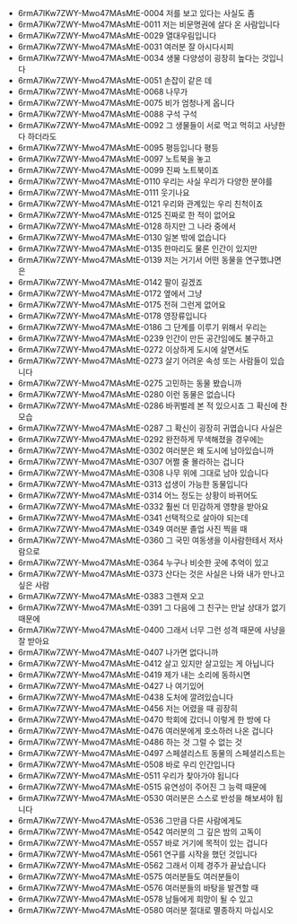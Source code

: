 - 6rmA7IKw7ZWY-Mwo47MAsMtE-0004 저를 보고 있다는 사실도 좀
- 6rmA7IKw7ZWY-Mwo47MAsMtE-0011 저는 비문명권에 살다 온 사람입니다
- 6rmA7IKw7ZWY-Mwo47MAsMtE-0029 열대우림입니다
- 6rmA7IKw7ZWY-Mwo47MAsMtE-0031 여러분 잘 아시다시피
- 6rmA7IKw7ZWY-Mwo47MAsMtE-0034 생물 다양성이 굉장히 높다는 것입니다
- 6rmA7IKw7ZWY-Mwo47MAsMtE-0051 손잡이 같은 데
- 6rmA7IKw7ZWY-Mwo47MAsMtE-0068 나무가
- 6rmA7IKw7ZWY-Mwo47MAsMtE-0075 비가 엄청나게 옵니다
- 6rmA7IKw7ZWY-Mwo47MAsMtE-0088 구석 구석
- 6rmA7IKw7ZWY-Mwo47MAsMtE-0092 그 생물들이 서로 먹고 먹히고 사냥한다 하더라도
- 6rmA7IKw7ZWY-Mwo47MAsMtE-0095 평등입니다 평등
- 6rmA7IKw7ZWY-Mwo47MAsMtE-0097 노트북을 놓고
- 6rmA7IKw7ZWY-Mwo47MAsMtE-0099 진짜 노트북이죠
- 6rmA7IKw7ZWY-Mwo47MAsMtE-0110 우리는 사실 우리가 다양한 분야를
- 6rmA7IKw7ZWY-Mwo47MAsMtE-0111 웃기나요  
- 6rmA7IKw7ZWY-Mwo47MAsMtE-0121 우리와 관계있는 우리 친척이죠
- 6rmA7IKw7ZWY-Mwo47MAsMtE-0125 진짜로 한 적이 없어요
- 6rmA7IKw7ZWY-Mwo47MAsMtE-0128 하지만 그 나라 중에서
- 6rmA7IKw7ZWY-Mwo47MAsMtE-0130 일본 밖에 없습니다
- 6rmA7IKw7ZWY-Mwo47MAsMtE-0135 한마리도 물론 인간이 있지만
- 6rmA7IKw7ZWY-Mwo47MAsMtE-0139 저는 거기서 어떤 동물을 연구했냐면은
- 6rmA7IKw7ZWY-Mwo47MAsMtE-0142 팔이 길겠죠
- 6rmA7IKw7ZWY-Mwo47MAsMtE-0172 옆에서 그냥
- 6rmA7IKw7ZWY-Mwo47MAsMtE-0175 전혀 그런게 없어요
- 6rmA7IKw7ZWY-Mwo47MAsMtE-0178 영장류입니다
- 6rmA7IKw7ZWY-Mwo47MAsMtE-0186 그 단계를 이루기 위해서 우리는
- 6rmA7IKw7ZWY-Mwo47MAsMtE-0239 인간이 만든 공간임에도 불구하고
- 6rmA7IKw7ZWY-Mwo47MAsMtE-0272 이상하게 도시에 살면서도
- 6rmA7IKw7ZWY-Mwo47MAsMtE-0273 살기 어려운 속성 또는 사람들이 있습니다
- 6rmA7IKw7ZWY-Mwo47MAsMtE-0275 고민하는 동물 봤습니까
- 6rmA7IKw7ZWY-Mwo47MAsMtE-0280 이런 동물은 없습니다
- 6rmA7IKw7ZWY-Mwo47MAsMtE-0286 바퀴벌레 본 적 있으시죠 그 확신에 찬 모습
- 6rmA7IKw7ZWY-Mwo47MAsMtE-0287 그 확신이 굉장히 귀엽습니다 사실은
- 6rmA7IKw7ZWY-Mwo47MAsMtE-0292 완전하게 무색해졌을 경우에는
- 6rmA7IKw7ZWY-Mwo47MAsMtE-0302 여러분은 왜 도시에 남아있습니까
- 6rmA7IKw7ZWY-Mwo47MAsMtE-0307 어쩔 줄 몰라하는 겁니다
- 6rmA7IKw7ZWY-Mwo47MAsMtE-0308 나무 위에 그대로 남아 있습니다
- 6rmA7IKw7ZWY-Mwo47MAsMtE-0313 섭생이 가능한 동물입니다
- 6rmA7IKw7ZWY-Mwo47MAsMtE-0314 어느 정도는 상황이 바뀌어도
- 6rmA7IKw7ZWY-Mwo47MAsMtE-0332 훨씬 더 민감하게 영향을 받아요
- 6rmA7IKw7ZWY-Mwo47MAsMtE-0341 선택적으로 살아야 되는데
- 6rmA7IKw7ZWY-Mwo47MAsMtE-0349 여러분 졸업 사진 찍을 때
- 6rmA7IKw7ZWY-Mwo47MAsMtE-0360 그 국민 여동생을 이사람한테서 저사람으로
- 6rmA7IKw7ZWY-Mwo47MAsMtE-0364 누구나 비슷한 곳에 추억이 있고
- 6rmA7IKw7ZWY-Mwo47MAsMtE-0373 산다는 것은 사실은 나와 내가 만나고 싶은 사람
- 6rmA7IKw7ZWY-Mwo47MAsMtE-0383 그렌져 오고
- 6rmA7IKw7ZWY-Mwo47MAsMtE-0391 그 다음에 그 친구는 만날 상대가 없기 때문에
- 6rmA7IKw7ZWY-Mwo47MAsMtE-0400 그래서 너무 그런 성격 때문에 사냥을 잘 받아요
- 6rmA7IKw7ZWY-Mwo47MAsMtE-0407 나가면 없다니까
- 6rmA7IKw7ZWY-Mwo47MAsMtE-0412 살고 있지만 살고있는 게 아닙니다
- 6rmA7IKw7ZWY-Mwo47MAsMtE-0419 제가 내는 소리에 동하시면
- 6rmA7IKw7ZWY-Mwo47MAsMtE-0427 나 여기있어
- 6rmA7IKw7ZWY-Mwo47MAsMtE-0438 도처에 깔려있습니다
- 6rmA7IKw7ZWY-Mwo47MAsMtE-0456 저는 어렸을 때 굉장히
- 6rmA7IKw7ZWY-Mwo47MAsMtE-0470 학회에 갔더니 이렇게 한 방에 다
- 6rmA7IKw7ZWY-Mwo47MAsMtE-0476 여러분에게 호소하러 나온 겁니다
- 6rmA7IKw7ZWY-Mwo47MAsMtE-0486 하는 것 그럴 수 없는 것
- 6rmA7IKw7ZWY-Mwo47MAsMtE-0497 스페셜리스트 동물의 스페셜리스트는
- 6rmA7IKw7ZWY-Mwo47MAsMtE-0508 바로 우리 인간입니다
- 6rmA7IKw7ZWY-Mwo47MAsMtE-0511 우리가 찾아가야 됩니다
- 6rmA7IKw7ZWY-Mwo47MAsMtE-0515 유연성이 주어진 그 능력 때문에
- 6rmA7IKw7ZWY-Mwo47MAsMtE-0530 여러분은 스스로 반성을 해보셔야 됩니다
- 6rmA7IKw7ZWY-Mwo47MAsMtE-0536 그만큼 다른 사람에게도
- 6rmA7IKw7ZWY-Mwo47MAsMtE-0542 여러분의 그 깊은 밤의 고독이
- 6rmA7IKw7ZWY-Mwo47MAsMtE-0557 바로 거기에 목적이 있는 겁니다
- 6rmA7IKw7ZWY-Mwo47MAsMtE-0561 연구를 시작을 했던 것입니다
- 6rmA7IKw7ZWY-Mwo47MAsMtE-0562 그래서 이제 경주가 끝났습니다
- 6rmA7IKw7ZWY-Mwo47MAsMtE-0575 여러분들도 여러분들이
- 6rmA7IKw7ZWY-Mwo47MAsMtE-0576 여러분들의 바탕을 발견할 때
- 6rmA7IKw7ZWY-Mwo47MAsMtE-0578 남들에게 희망이 될 수 있고
- 6rmA7IKw7ZWY-Mwo47MAsMtE-0580 여러분 절대로 멸종하지 마십시오
